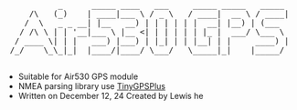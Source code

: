 <pre name="code" class="c">
           _      _____ ____   ___     _____ _____   _____ 
     /\   (_)    | ____|___ \ / _ \   / ____|  __ \ / ____|
    /  \   _ _ __| |__   __) | | | | | |  __| |__) | (___  
   / /\ \ | | '__|___ \ |__ <| | | | | | |_ |  ___/ \___ \ 
  / ____ \| | |   ___) |___) | |_| | | |__| | |     ____) |
 /_/    \_\_|_|  |____/|____/ \___/   \_____|_|    |_____/ 
                                                           
</pre>


*   Suitable for Air530 GPS module
*   NMEA parsing library use [TinyGPSPlus](https://github.com/mikalhart/TinyGPSPlus)
*   Written on December 12, 24 Created by Lewis he
